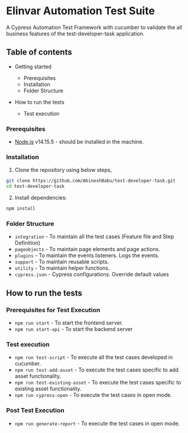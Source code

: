# Elinvar Automation Test Suite

A Cypress Automation Test Framework with cucumber to validate the all business features of the test-developer-task application.

## Table of contents

* Getting started
  * Prerequisites
  * Installation
  * Folder Structure
  
* How to run the tests
  * Test execution
  
### Prerequisites

- [Node.js](https://nodejs.org/) v14.15.5 - should be installed in the machine.


### Installation

 1) Clone the repository using below steps,

 ```sh
 git clone https://github.com/AbineshBabu/test-developer-task.git
 cd test-developer-task
 ```

 2) Install dependencies:

 ```sh
 npm install
 ```
 
### Folder Structure

- `integration` - To maintain all the test cases (Feature file and Step Definition)
- `pageobjects` - To maintain page elements and page actions.
- `plugins` - To maintain the events listeners. Logs the events.
- `support` - To maintain reusable scripts.
- `utility` - To maintain helper functions.
- `cypress.json` - Cypress configurations. Override default values

## How to run the tests

  ### Prerequisites for Test Execution
 - `npm run start` - To start the frontend server.
 - `npm run start-api` - To start the backend server
 
  ### Test execution
 - `npm run test-script` - To execute all the test cases developed in cucumber.
 - `npm run test-add-asset` - To execute the test cases specific to add asset functionality.
 - `npm run test-existing-asset` - To execute the test cases specific to existing asset functionality.
 -  `npm run cypress-open` - To execute the test cases in open mode.
 
  ### Post Test Execution
-  `npm run generate-report` - To execute the test cases in open mode.